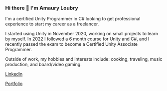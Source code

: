 ### Hi there 👋 I'm Amaury Loubry

I'm a certified Unity Programmer in C# looking to get professional experience to start my career as a freelancer.

I started using Unity in November 2020, working on small projects to learn by myself. In 2022 I followed a 6 month course for Unity and C#, and I recently passed the exam to become a Certified Unity Associate Programmer.

Outside of work, my hobbies and interests include: cooking, traveling, music production, and board/video gaming.

[Linkedin](https://www.linkedin.com/in/amaury-loubry-962533249/)

[Portfolio](https://poursmo.github.io/)

<!--
**PoursMo/PoursMo** is a ✨ _special_ ✨ repository because its `README.md` (this file) appears on your GitHub profile.

Here are some ideas to get you started:

- 🔭 I’m currently working on ...
- 🌱 I’m currently learning ...
- 👯 I’m looking to collaborate on ...
- 🤔 I’m looking for help with ...
- 💬 Ask me about ...
- 📫 How to reach me: ...
- 😄 Pronouns: ...
- ⚡ Fun fact: ...
-->
